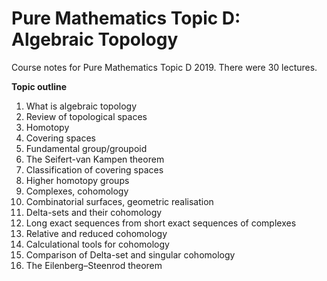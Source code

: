 # Pure Mathematics Topic D: Algebraic Topology

Course notes for Pure Mathematics Topic D 2019. There were 30 lectures.

**Topic outline**

1. What is algebraic topology
1. Review of topological spaces
1. Homotopy
1. Covering spaces
1. Fundamental group/groupoid
1. The Seifert-van Kampen theorem
1. Classification of covering spaces
1. Higher homotopy groups
1. Complexes, cohomology
1. Combinatorial surfaces, geometric realisation
1. Delta-sets and their cohomology
1. Long exact sequences from short exact sequences of complexes
1. Relative and reduced cohomology
1. Calculational tools for cohomology
1. Comparison of Delta-set and singular cohomology
1. The Eilenberg–Steenrod theorem




